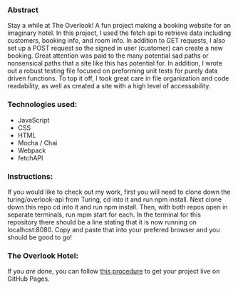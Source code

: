 ### Abstract
Stay a while at The Overlook! A fun project making a booking website for an imaginary hotel. In this project, I used the fetch api to retrieve data including customers, booking info, and room info. In addition to GET requests, I also set up a POST request so the signed in user (customer) can create a new booking. Great attention was paid to the many potential sad paths or nonsensical paths that a site like this has potential for.  In addition, I wrote out a robust testing file focused on preforming unit tests for purely data driven functions. To top it off, I took great care in file organization and code readability, as well as created a site with a high level of accessability.

### Technologies used:
  - JavaScript
  - CSS
  - HTML
  - Mocha / Chai
  - Webpack
  - fetchAPI

### Instructions:
 If you would like to check out my work, first you will need to clone down the turing/overlook-api from Turing, cd into it and run npm install. Next clone down this repo cd into it and run npm install. Then, with both repos open in separate terminals, run mpm start for each. In the terminal for this repository there should be a line stating that it is now running on localhost:8080. Copy and paste that into your prefered browser and you should be good to go!  

### The Overlook Hotel:

If you _are_ done, you can follow [this procedure](./gh-pages-procedure.md) to get your project live on GitHub Pages.
